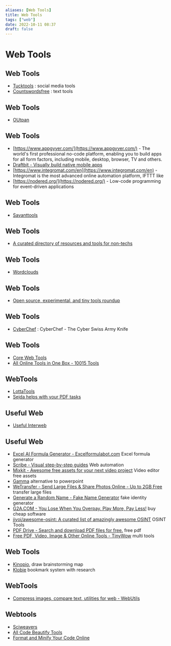 ```yaml
---
aliases: [Web Tools]
title: Web Tools
tags: ["web"]
date: 2022-10-11 08:37
draft: false
---
```


# Web Tools

## Web Tools

- [Tucktools](https://www.tucktools.com/) : social media tools
- [Countswordsfree](https://countwordsfree.com/) : text tools

## Web Tools

- [OUtpan](https://www.outpan.com/)

## Web Tools

- [https://www.appgyver.com/](https://www.appgyver.com/) \- The world's first professional no-code platform, enabling you to build apps for all form factors, including mobile, desktop, browser, TV and others.
- [Draftbit - Visually build native mobile apps](https://draftbit.com/)
- [https://www.integromat.com/en](https://www.integromat.com/en) \- Integromat is the most advanced online automation platform, IFTTT like
- [https://nodered.org/](https://nodered.org/) \- Low-code programming for event-driven applications

## Web Tools

- [Savanttools](http://savanttools.com/)

## Web Tools

- [A curated directory of resources and tools for non-techs](https://www.nocode.tech/)

## Web Tools

- [Wordclouds](https://www.wordclouds.com/)

## Web Tools

- [Open source, experimental, and tiny tools roundup](https://tinytools.directory/)

## Web Tools

- [CyberChef](https://gchq.github.io/CyberChef/) : CyberChef - The Cyber Swiss Army Knife

## Web Tools

- [Core Web Tools](https://www.corewebtools.com/)
- [All Online Tools in One Box - 10015 Tools](https://10015.io/)

## WebTools

- [LottaTools](https://lottatools.com/)
- [Sejda helps with your PDF tasks](https://www.sejda.com/)

## Useful Web

- [Useful Interweb](https://usefulinterweb.com/)

## Useful Web

- [Excel AI Formula Generator - Excelformulabot.com](https://excelformulabot.com/) Excel formula generator
- [Scribe - Visual step-by-step guides](https://scribehow.com/) Web automation
- [Mixkit - Awesome free assets for your next video project](https://mixkit.co/) Video editor free assets
- [Gamma](https://gamma.app/) alternative to powerpoint
- [WeTransfer - Send Large Files & Share Photos Online - Up to 2GB Free](https://wetransfer.com/) transfer large files
- [Generate a Random Name - Fake Name Generator](https://www.fakenamegenerator.com/) fake identity generator
- [G2A.COM - You Lose When You Overpay. Play More, Pay Less!](https://www.g2a.com/) buy cheap software
- [jivoi/awesome-osint: A curated list of amazingly awesome OSINT](https://github.com/jivoi/awesome-osint#-Table-of-Contents) OSINT Tools
- [PDF Drive - Search and download PDF files for free.](https://www.pdfdrive.com/) free pdf
- [Free PDF, Video, Image & Other Online Tools - TinyWow](https://tinywow.com/) multi tools

## Web Tools

- [Kinopio](https://kinopio.club/), draw brainstorming map
- [Klobie](https://klobie.com) bookmark system with research

## WebTools

- [Compress images, compare text, utilities for web - WebUtils](https://www.webutils.app/)

## Webtools

- [Sciweavers](http://www.sciweavers.org/)
- [All Code Beautify Tools](https://codebeautify.org/all-tools)
- [Format and Minify Your Code Online](https://www.cleancss.com/)
